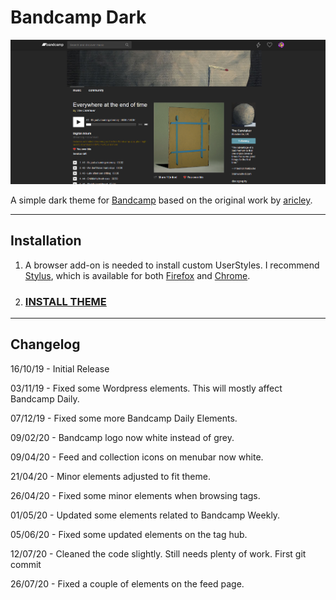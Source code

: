 # Bandcamp Dark

![Screenshot](Screenshot1.png)

A simple dark theme for [Bandcamp](https://bandcamp.com) based on the original work by [aricley](https://userstyles.org/styles/150014/bandcamp-dark-theme-17-10).

---

## Installation

  1. A browser add-on is needed to install custom UserStyles.
  I recommend [Stylus](https://github.com/openstyles/stylus), which is available for both [Firefox](https://addons.mozilla.org/en-US/firefox/addon/styl-us/) and [Chrome](https://chrome.google.com/webstore/detail/stylus/clngdbkpkpeebahjckkjfobafhncgmne?hl).

  2. ### [INSTALL THEME](https://raw.githubusercontent.com/jasuthemes/userstyles/master/BandcampDark/BandcampDark.user.css)
  
---

## Changelog

16/10/19 - Initial Release

03/11/19 - Fixed some Wordpress elements. This will mostly affect Bandcamp Daily.

07/12/19 - Fixed some more Bandcamp Daily Elements.

09/02/20 - Bandcamp logo now white instead of grey.

09/04/20 - Feed and collection icons on menubar now white.

21/04/20 - Minor elements adjusted to fit theme.

26/04/20 - Fixed some minor elements when browsing tags.

01/05/20 - Updated some elements related to Bandcamp Weekly.

05/06/20 - Fixed some updated elements on the tag hub.

12/07/20 - Cleaned the code slightly. Still needs plenty of work. First git commit

26/07/20 - Fixed a couple of elements on the feed page.
